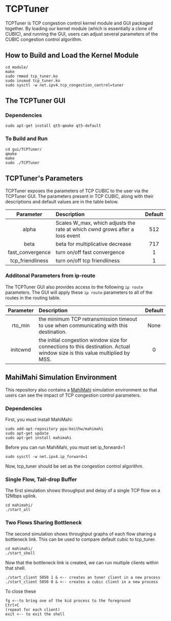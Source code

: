 # TCPTuner
TCPTuner is TCP congestion control kernel module and GUI packaged together. By loading our kernel module (which is essentially a clone of CUBIC), and running the GUI, users can adjust several parameters of the CUBIC congestion control algorithm.

## How to Build and Load the Kernel Module

```
cd module/
make
sudo rmmod tcp_tuner.ko
sudo insmod tcp_tuner.ko
sudo sysctl -w net.ipv4.tcp_congestion_control=tuner
```

## The TCPTuner GUI
### Dependencies

```
sudo apt-get install qt5-qmake qt5-default
```

### To Build and Run

```
cd gui/TCPTuner/
qmake
make
sudo ./TCPTuner
```

## TCPTuner's Parameters
TCPTuner exposes the parameters of TCP CUBIC to the user via the TCPTuner GUI. The parameters present in TCP CUBIC, along with their descriptions and default values are in the table below.

Parameter        | Description                                                                 | Default
:--------------: | :-------------------------------------------------------------------------- | :-----:
alpha            | Scales W_max, which adjusts the rate at which cwnd grows after a loss event | 512
beta             | beta for multiplicative decrease                                            | 717
fast_convergence | turn on/off fast convergence                                                | 1
tcp_friendliness | turn on/off tcp friendliness                                                | 1

### Additonal Parameters from ip-route
The TCPTuner GUI also provides access to the following `ip route` parameters. The GUI will apply these `ip route` parameters to all of the routes in the routing table.

Parameter | Description                                                                                                                 | Default
:-------: | :-------------------------------------------------------------------------------------------------------------------------- | :------:
rto_min   | the minimum TCP retransmission timeout to use when communicating with this destination.                                     | None
initcwnd  | the initial congestion window size for connections to this destination. Actual window size is this value multiplied by MSS. | 0

## MahiMahi Simulation Environment
This repository also contains a [MahiMahi](http://mahimahi.mit.edu/) simulation environment so that users can see the impact of TCP congestion control parameters.

### Dependencies
First, you must install MahiMahi:
```
sudo add-apt-repository ppa:keithw/mahimahi
sudo apt-get update
sudo apt-get install mahimahi
```

Before you can run MahiMahi, you must set ip_forward=1
```
sudo sysctl -w net.ipv4.ip_forward=1
```

Now, tcp_tuner should be set as the congestion control algorithm.

### Single Flow, Tail-drop Buffer
The first simulation shows throughput and delay of a single TCP flow on a 12Mbps uplink.

```
cd mahimahi/
./start_all
```

### Two Flows Sharing Bottleneck
The second simulation shows throughput graphs of each flow sharing a bottleneck link. This can be used to compare default cubic to tcp_tuner.

```
cd mahimahi/
./start_shell
```

Now that the bottleneck link is created, we can run multiple clients within that shell.

```
./start_client 5050 1 & <-- creates an tuner client in a new process
./start_client 5050 0 & <-- creates a cubic client in a new process
```

To close these
```
fg <--to bring one of the kid process to the foreground
Ctrl+C
(repeat for each client)
exit <-- to exit the shell
```

